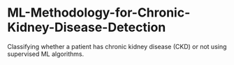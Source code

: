 # ML-Methodology-for-Chronic-Kidney-Disease-Detection
Classifying whether a patient has chronic kidney disease (CKD) or not using supervised ML algorithms.
